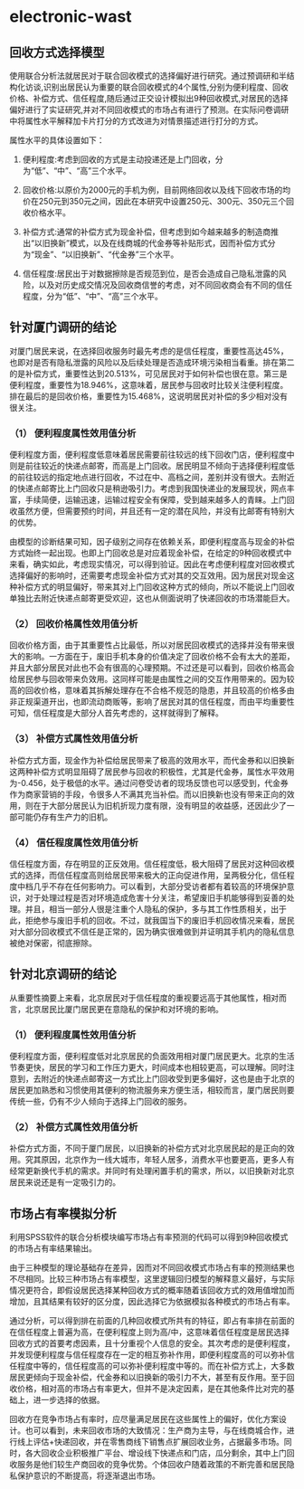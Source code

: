 # electronic-wast

## 回收方式选择模型

使用联合分析法就居民对于联合回收模式的选择偏好进行研究。通过预调研和半结构化访谈,识别出居民认为重要的联合回收模式的4个属性,分别为便利程度、回收价格、补偿方式、信任程度,随后通过正交设计模拟出9种回收模式,对居民的选择偏好进行了实证研究,并对不同回收模式的市场占有进行了预测。在实际问卷调研中将属性水平解释加卡片打分的方式改进为对情景描述进行打分的方式。

属性水平的具体设置如下：

1. 便利程度:考虑到回收的方式是主动投递还是上门回收，分为“低”、“中”、“高”三个水平。

2. 回收价格:以原价为2000元的手机为例，目前网络回收以及线下回收市场的均价在250元到350元之间，因此在本研究中设置250元、300元、350元三个回收价格水平。

3. 补偿方式:通常的补偿方式为现金补偿，但考虑到如今越来越多的制造商推出“以旧换新”模式，以及在线商城的代金券等补贴形式，因而补偿方式分为“现金”、“以旧换新”、“代金券”三个水平。

4. 信任程度:居民出于对数据擦除是否规范到位，是否会造成自己隐私泄露的风险，以及对历史成交情况及回收商信誉的考虑，对不同回收商会有不同的信任程度，分为“低”、“中”、“高”三个水平。

## 针对厦门调研的结论

对厦门居民来说，在选择回收服务时最先考虑的是信任程度，重要性高达45%，也即对是否有隐私泄露的风险以及后续处理是否造成环境污染相当看重。排在第二的是补偿方式，重要性达到20.513%，可见居民对于如何补偿也很在意。第三是便利程度，重要性为18.946%，这意味着，居民参与回收时比较关注便利程度。排在最后的是回收价格，重要性为15.468%，这说明居民对补偿的多少相对没有很关注。

### （1）	便利程度属性效用值分析

便利程度方面，便利程度低意味着居民需要前往较远的线下回收门店，便利程度中则是前往较近的快递点邮寄，而高是上门回收。居民明显不倾向于选择便利程度低的前往较远的指定地点进行回收，不过在中、高档之间，差别并没有很大。去附近的快递点邮寄比上门回收只是稍逊吸引力。考虑到我国快递业的发展现状，网点丰富，手续简便，运输迅速，运输过程安全有保障，受到越来越多人的青睐。上门回收虽然方便，但需要预约时间，并且还有一定的潜在风险，并没有比邮寄有特别大的优势。

由模型的诊断结果可知，因子级别之间存在依赖关系，即便利程度高与现金的补偿方式始终一起出现。也即上门回收总是对应着现金补偿，在给定的9种回收模式中来看，确实如此，考虑现实情况，可以得到验证。因此在考虑便利程度对回收模式选择偏好的影响时，还需要考虑现金补偿方式对其的交互效用。因为居民对现金这种补偿方式的明显偏好，带来其对上门回收这种方式的倾向，所以不能说上门回收单独比去附近快递点邮寄更受欢迎，这也从侧面说明了快递回收的市场潜能巨大。

### （2）	回收价格属性效用值分析

回收价格方面，由于其重要性占比最低，所以对居民回收模式的选择并没有带来很大的影响。一方面在于，废旧手机本身的价值决定了回收价格不会有太大的差距，并且大部分居民对此也不会有很高的心理预期。不过还是可以看到，回收价格高会给居民参与回收带来负效用。这同样可能是由属性之间的交互作用带来的。因为较高的回收价格，意味着其拆解处理存在不合格不规范的隐患，并且较高的价格多由非正规渠道开出，也即流动商贩等，影响了居民对其的信任程度，而由平均重要性可知，信任程度是大部分人首先考虑的，这样就得到了解释。

### （3）	补偿方式属性效用值分析

补偿方式方面，现金作为补偿给居民带来了极高的效用水平，而代金券和以旧换新这两种补偿方式明显阻碍了居民参与回收的积极性，尤其是代金券，属性水平效用为-0.456，处于极低的水平。通过问卷受访者的现场反馈也可以感受到，代金券作为商家营销的手段，令很多人不满其充当补偿。而以旧换新也没有带来正向的效用，则在于大部分居民认为旧机折现力度有限，没有明显的收益感，还因此少了一部可能仍存有生产力的旧机。

### （4）	信任程度属性效用值分析

信任程度方面，存在明显的正反效用。信任程度低，极大阻碍了居民对这种回收模式的选择，而信任程度高则给居民带来极大的正向促进作用，呈两极分化，信任程度中档几乎不存在任何影响力。可以看到，大部分受访者都有着较高的环境保护意识，对于处理过程是否对环境造成危害十分关注，希望废旧手机能够得到妥善的处理。并且，相当一部分人很是注重个人隐私的保护，多与其工作性质相关，出于此，拒绝参与废旧手机的回收。不过，就我国当下的废旧手机回收情况来看，居民对大部分回收模式不信任是正常的，因为确实很难做到并证明其手机内的隐私信息被绝对保密，彻底擦除。

## 针对北京调研的结论

从重要性摘要上来看，北京居民对于信任程度的重视要远高于其他属性，相对而言，北京居民比厦门居民更在意隐私的保护和对环境的影响。

### （1）	便利程度属性效用值分析
 
便利程度方面，便利程度低对北京居民的负面效用相对厦门居民更大。北京的生活节奏更快，居民的学习和工作压力更大，时间成本也相较更高，可以理解。同时注意到，去附近的快递点邮寄这一方式比上门回收受到更多偏好，这也是由于北京的居民更加熟悉和习惯使用其便利的物流服务来方便生活，相较而言，厦门居民则要传统一些，仍有不少人倾向于选择上门回收的服务。

### （2）	补偿方式属性效用值分析
 
 补偿方式方面，不同于厦门居民，以旧换新的补偿方式对北京居民起的是正向的效用。究其原因，北京作为一线大城市，年轻人居多，消费水平也要更高，更多人有经常更新换代手机的需求。并同时有处理闲置手机的需求，所以，以旧换新对北京居民来说还是有一定吸引力的。
 
## 市场占有率模拟分析

利用SPSS软件的联合分析模块编写市场占有率预测的代码可以得到9种回收模式的市场占有率结果输出。

由于三种模型的理论基础存在差异，因而对不同回收模式市场占有率的预测结果也不尽相同。比较三种市场占有率模型，这里逻辑回归模型的解释意义最好，与实际情况更符合，即假设居民选择某种回收方式的概率随着该回收方式的效用值增加而增加，且其结果有较好的区分度，因此选择它为依据模拟各种模式的市场占有率。

通过分析，可以得到排在前面的几种回收模式所共有的特征，即占有率排在前面的在信任程度上普遍为高，在便利程度上则为高/中，这意味着信任程度是居民选择回收方式的首要考虑因素，且十分重视个人信息的安全。其次考虑的是便利程度，并发现便利程度与信任程度存在一定的相互弥补作用，即便利程度高的可以弥补信任程度中等的，信任程度高的可以弥补便利程度中等的。而在补偿方式上，大多数居民更倾向于现金补偿，代金券和以旧换新的吸引力不大，甚至有反作用。至于回收价格，相对高的市场占有率更大，但并不是决定因素，是在其他条件比对完的基础上，进一步选择的依据。

回收方在竞争市场占有率时，应尽量满足居民在这些属性上的偏好，优化方案设计。也可以看到，未来回收市场的大致情况：生产商为主导，与在线商城合作，进行线上评估+快递回收，并在零售商线下销售点扩展回收业务，占据最多市场。同时，各大回收企业积极推广平台、增设线下快递点和门店，瓜分剩余，其中上门回收服务是他们较生产商回收的竞争优势。个体回收户随着政策的不断完善和居民隐私保护意识的不断提高，将逐渐退出市场。
